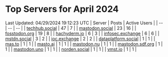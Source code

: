 # Top Servers for April 2024
Last Updated: 04/29/2024 19:12:23 UTC
| Server | Posts | Active Users |
| -- | -- | -- |
| [techhub.social](https://techhub.social/tags/PowerShell) | 47 | 7 |
| [mastodon.social](https://mastodon.social/tags/PowerShell) | 23 | 16 |
| [fosstodon.org](https://fosstodon.org/tags/PowerShell) | 19 | 8 |
| [hachyderm.io](https://hachyderm.io/tags/PowerShell) | 6 | 3 |
| [infosec.exchange](https://infosec.exchange/tags/PowerShell) | 6 | 6 |
| [mstdn.social](https://mstdn.social/tags/PowerShell) | 3 | 2 |
| [ioc.exchange](https://ioc.exchange/tags/PowerShell) | 2 | 2 |
| [dataplatform.social](https://dataplatform.social/tags/PowerShell) | 1 | 1 |
| [mas.to](https://mas.to/tags/PowerShell) | 1 | 1 |
| [masto.ai](https://masto.ai/tags/PowerShell) | 1 | 1 |
| [mastodon.nu](https://mastodon.nu/tags/PowerShell) | 1 | 1 |
| [mastodon.sdf.org](https://mastodon.sdf.org/tags/PowerShell) | 1 | 1 |
| [mastodon.uno](https://mastodon.uno/tags/PowerShell) | 1 | 1 |
| [norden.social](https://norden.social/tags/PowerShell) | 1 | 1 |
| [vmst.io](https://vmst.io/tags/PowerShell) | 1 | 1 |

